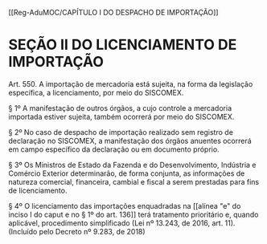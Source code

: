 [[Reg-AduMOC/CAPÍTULO I DO DESPACHO DE IMPORTAÇÃO]]

# SEÇÃO II DO LICENCIAMENTO DE IMPORTAÇÃO

Art. 550. A importação de mercadoria está sujeita, na forma
da legislação específica, a licenciamento, por meio do
SISCOMEX.

§ 1º A manifestação de outros órgãos, a cujo controle a
mercadoria importada estiver sujeita, também ocorrerá por
meio do SISCOMEX.

§ 2º No caso de despacho de importação realizado sem
registro de declaração no SISCOMEX, a manifestação dos
órgãos anuentes ocorrerá em campo específico da
declaração ou em documento próprio.

§ 3º Os Ministros de Estado da Fazenda e do
Desenvolvimento, Indústria e Comércio Exterior
determinarão, de forma conjunta, as informações de
natureza comercial, financeira, cambial e fiscal a serem
prestadas para fins de licenciamento.

§ 4º O licenciamento das importações enquadradas na [[alínea "e" do inciso I do caput e no § 1º do art. 136]] terá tratamento
prioritário e, quando aplicável, procedimento simplificado
(Lei nº 13.243, de 2016, art. 11). (Incluído pelo Decreto nº
9.283, de 2018)